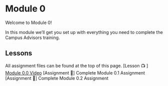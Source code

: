 # Module 0

Welcome to Module 0!

In this module we’ll get you set up with everything you need to complete the Campus Advisors training.

## Lessons
All assignment files can be found at the top of this page.
[Lesson 📺 ] [Module 0.0 Video](https://youtu.be/Ub8IMMMTfB8)
[Assignment 📓] Complete Module 0.1 Assignment
[Assignment 📓]  Complete Module 0.2 Assignment
